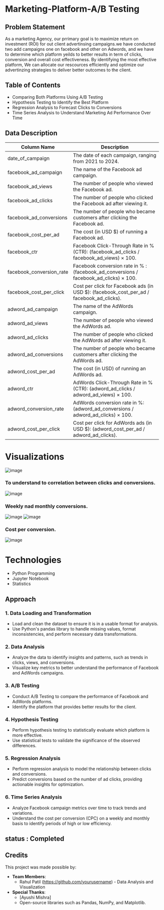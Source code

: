 # Marketing-Platform-A/B Testing
## Problem Statement
As a marketing Agency, our prrimary goal is to maximize return on investment (ROI) for out client advertinsing campaigns.we have conducted two add campaigns one on facebook and other on Adwords, and we have to determine which platform yeilds to better results in term of clicks, conversion and overall cost effectiveness. By identifying the most effective platform, We can allocate our rescources efficiently and optimize our advertinzing  strategies to deliver better outcomes to the client.

## Table of Contents

- Comparing Both Platforms Using A/B Testing
- Hypothesis Testing to Identify the Best Platform
- Regression Analysis to Forecast Clicks to Conversions
- Time Series Analysis to Understand Marketing Ad Performance Over Time

## Data Description

| Column Name                | Description                                                                                 |
|----------------------------|---------------------------------------------------------------------------------------------|
| date_of_campaign           | The date of each campaign, ranging from 2021 to 2024.                                      |
| facebook_ad_campaign       | The name of the Facebook ad campaign.                                                      |
| facebook_ad_views          | The number of people who viewed the Facebook ad.                                           |
| facebook_ad_clicks         | The number of people who clicked the Facebook ad after viewing it.                         |
| facebook_ad_conversions    | The number of people who became customers after clicking the Facebook ad.                  |
| facebook_cost_per_ad       | The cost (in USD $) of running a Facebook ad.                                              |
| facebook_ctr               | Facebook Click-Through Rate in % (CTR): (facebook_ad_clicks / facebook_ad_views) × 100.    |
| facebook_conversion_rate   | Facebook conversion rate in % : (facebook_ad_conversions / facebook_ad_clicks) × 100.      |
| facebook_cost_per_click    | Cost per click for Facebook ads (in USD $): (facebook_cost_per_ad / facebook_ad_clicks).   |
| adword_ad_campaign         | The name of the AdWords campaign.                                                          |
| adword_ad_views            | The number of people who viewed the AdWords ad.                                            |
| adword_ad_clicks           | The number of people who clicked the AdWords ad after viewing it.                          |
| adword_ad_conversions      | The number of people who became customers after clicking the AdWords ad.                   |
| adword_cost_per_ad         | The cost (in USD) of running an AdWords ad.                                                |
| adword_ctr                 | AdWords Click-Through Rate in % (CTR): (adword_ad_clicks / adword_ad_views) × 100.         |
| adword_conversion_rate     | AdWords conversion rate in %: (adword_ad_conversions / adword_ad_clicks) × 100.            |
| adword_cost_per_click      | Cost per click for AdWords ads (in USD $): (adword_cost_per_ad / adword_ad_clicks).        |

# Visualizations
![image](https://github.com/user-attachments/assets/7126146a-2429-4361-ba08-f93b46a88fe3)

### To understand to correlation between clicks and conversions.
  ![image](https://github.com/user-attachments/assets/01d957aa-6105-4c62-a175-a222e72f1170)

### Weekly nad monthly conversions.
  ![image](https://github.com/user-attachments/assets/ff500d63-5b71-4101-8e54-2533e638699a)
  ![image](https://github.com/user-attachments/assets/06df8bbe-fad3-47f3-9abd-3014bc3cb230)
  
  ### Cost per conversion.
  ![image](https://github.com/user-attachments/assets/e0eaa69e-acd7-4113-bcd5-38f25df34bae)

# Technologies

* Python Programming
* Jupyter Notebook
* Statistics

  
## Approach

### 1. Data Loading and Transformation
- Load and clean the dataset to ensure it is in a usable format for analysis.
- Use Python's pandas library to handle missing values, format inconsistencies, and perform necessary data transformations.

### 2. Data Analysis
- Analyze the data to identify insights and patterns, such as trends in clicks, views, and conversions.
- Visualize key metrics to better understand the performance of Facebook and AdWords campaigns.

### 3. A/B Testing
- Conduct A/B Testing to compare the performance of Facebook and AdWords platforms.
- Identify the platform that provides better results for the client.

### 4. Hypothesis Testing
- Perform hypothesis testing to statistically evaluate which platform is more effective.
- Use statistical tests to validate the significance of the observed differences.

### 5. Regression Analysis
- Perform regression analysis to model the relationship between clicks and conversions.
- Predict conversions based on the number of ad clicks, providing actionable insights for optimization.

### 6. Time Series Analysis
- Analyze Facebook campaign metrics over time to track trends and variations.
- Understand the cost per conversion (CPC) on a weekly and monthly basis to identify periods of high or low efficiency.


## status : Completed

## Credits

This project was made possible by:

- **Team Members**:
  - Rahul Patil (https://github.com/yourusername) - Data Analysis and Visualization
- **Special Thanks**:
  - [Ayushi Mishra]
  - Open-source libraries such as Pandas, NumPy, and Matplotlib.



